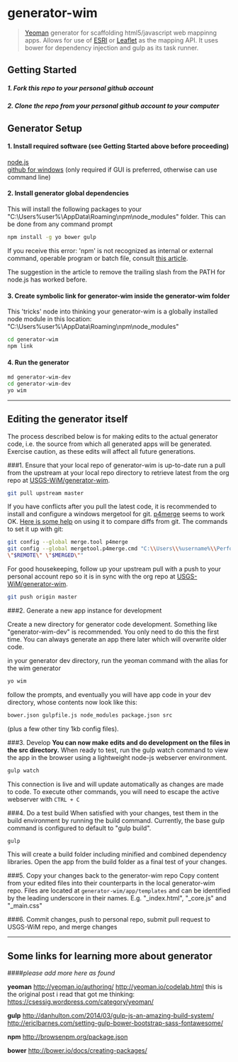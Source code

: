 # generator-wim

> [Yeoman](http://yeoman.io) generator for scaffolding html5/javascript web mappinng apps.  Allows for use of [ESRI](https://developers.arcgis.com/javascript/) or [Leaflet](http://leafletjs.com/) as the mapping API.   It uses bower for dependency injection and gulp as its task runner.


## Getting Started

##### 1.  Fork this repo to your personal github account

##### 2.  Clone the repo from your personal github account to your computer

## Generator Setup

#### 1.  Install required software (see Getting Started above before proceeding)
[node.js](http://nodejs.org)  
[github for windows](https://windows.github.com/) (only required if GUI is preferred, otherwise can use command line)  

#### 2.  Install generator global dependencies
This will install the following packages to your "C:\Users\%user%\AppData\Roaming\npm\node_modules" folder.  This can be done from any command prompt

```bash
npm install -g yo bower gulp
```

If you receive this error: 'npm' is not recognized as internal or external command, operable program or batch file, consult [this article](http://stackoverflow.com/questions/20992723/npm-is-not-recognized-as-internal-or-external-command-operable-program-or-bat).

The suggestion in the article to remove the trailing slash from the PATH for node.js has worked before.

#### 3.  Create symbolic link for generator-wim inside the generator-wim folder
This 'tricks' node into thinking your generator-wim is a globally installed node module in this location: "C:\Users\%user%\AppData\Roaming\npm\node_modules"

```bash
cd generator-wim
npm link
```

#### 4.  Run the generator

```bash
md generator-wim-dev
cd generator-wim-dev
yo wim
```

---
## Editing the generator itself
The process described below is for making edits to the actual generator code, i.e. the source from which all generated apps will be generated. Exercise caution, as these edits will affect all future generations.

###1. Ensure that your local repo of generator-wim is up-to-date
run a pull  from the upstream at your local repo directory to retrieve latest from the org repo at [USGS-WiM/generator-wim](https://github.com/USGS-WiM/generator-wim).
```bash
git pull upstream master
```

If you have conflicts after you pull the latest code, it is recommended to install and configure a windows mergetool for git.   [p4merge](http://www.perforce.com/product/components/perforce-visual-merge-and-diff-tools) seems to work OK.  [Here is some help](http://www.perforce.com/perforce/doc.current/manuals/p4v/merging_files.html) on using it to compare diffs from git.  The commands to set it up with git:
```bash
git config --global merge.tool p4merge
git config --global mergetool.p4merge.cmd "C:\\Users\\%username%\\Perforce\\p4merge.exe \"$BASE\" \"$LOCAL\"
\"$REMOTE\" \"$MERGED\""
```

 For good housekeeping, follow up your upstream pull with a push to your personal account repo so it is in sync with the org repo at [USGS-WiM/generator-wim](https://github.com/USGS-WiM/generator-wim).

```bash
git push origin master
```

###2. Generate a new app instance for development

Create a new directory for generator code development. Something like "generator-wim-dev" is recommended. You only need to do this the first time. You can always generate an app there later which will overwrite older code.

in your generator dev directory, run the yeoman command with the alias for the wim generator
```bash
yo wim
```
follow the prompts, and eventually you will have app code in your dev directory, whose contents now look like this:
```bash
bower.json gulpfile.js node_modules package.json src
```
(plus a few other tiny 1kb config files).

###3. Develop
**You can now make edits and do development on the files in the src directory.** When ready to test, run the gulp watch command to view the app in the browser using a  lightweight node-js webserver environment.
```bash
gulp watch
```
This connection is live and will update automatically as changes are made to code. To execute other commands, you will need to escape the active webserver with `CTRL + C`

###4. Do a test build
When satisfied with your changes, test them in the build environment by running the build command. Currently, the base gulp command is configured to default to "gulp build".
```bash
gulp
```
This will create a build folder including minified and combined dependency libraries. Open the app from the build folder as a final test of your changes.

###5. Copy your changes back to the generator-wim repo
Copy content from your edited files into their counterparts in the local generator-wim repo. Files are located at `generator-wim/app/templates` and can be identified by the leading underscore in their names. E.g. "_index.html", "_core.js" and "_main.css"

###6. Commit changes, push to personal repo, submit pull request to USGS-WiM repo, and merge changes

---







## Some links for learning more about generator
####*please add more here as found*

**yeoman**
http://yeoman.io/authoring/
http://yeoman.io/codelab.html
this is the original post i read that got me thinking: https://csessig.wordpress.com/category/yeoman/

**gulp**
http://danhulton.com/2014/03/gulp-js-an-amazing-build-system/
http://ericlbarnes.com/setting-gulp-bower-bootstrap-sass-fontawesome/

**npm**
http://browsenpm.org/package.json

**bower**
http://bower.io/docs/creating-packages/